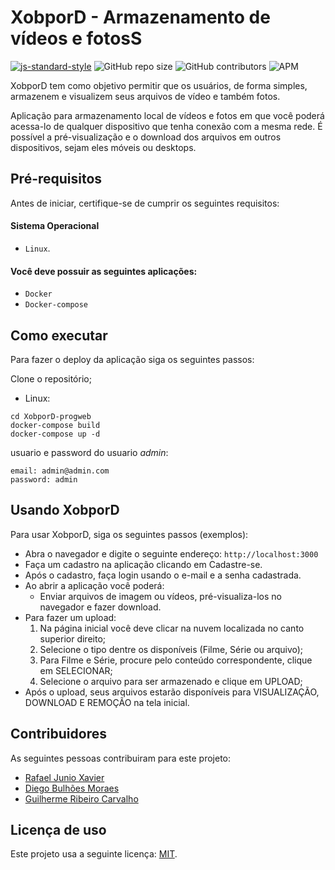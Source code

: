 # XobporD - Armazenamento de vídeos e fotosS

<!--- Exemplos de badges. Acesse https://shields.io para outras opções. Você pode querer incluir informações de dependencias, build, testes, licença, etc. --->

[![js-standard-style](https://img.shields.io/badge/code%20style-standard-brightgreen.svg)](http://standardjs.com)
![GitHub repo size](https://img.shields.io/github/repo-size/rafael-junio/progweb-template)
![GitHub contributors](https://img.shields.io/github/contributors/rafael-junio/progweb-template)
![APM](https://img.shields.io/apm/l/vim-mode)

XobporD tem como objetivo permitir que os usuários, de forma simples, armazenem e visualizem seus arquivos de vídeo e também fotos.

Aplicação para armazenamento local de vídeos e fotos em que você poderá acessa-lo de qualquer dispositivo que tenha conexão com a mesma rede.
É possível a pré-visualização e o download dos arquivos em outros dispositivos, sejam eles móveis ou desktops.

## Pré-requisitos

Antes de iniciar, certifique-se de cumprir os seguintes requisitos:

#### Sistema Operacional

- `Linux`.

#### Você deve possuir as seguintes aplicações:

- `Docker`
- `Docker-compose`

## Como executar

Para fazer o deploy da aplicação siga os seguintes passos:

Clone o repositório;

- Linux:

```shell
cd XobporD-progweb
docker-compose build
docker-compose up -d
```

usuario e password do usuario _admin_:

```shell
email: admin@admin.com
password: admin
```

## Usando XobporD

Para usar XobporD, siga os seguintes passos (exemplos):

- Abra o navegador e digite o seguinte endereço: `http://localhost:3000`
- Faça um cadastro na aplicação clicando em Cadastre-se.
- Após o cadastro, faça login usando o e-mail e a senha cadastrada.
- Ao abrir a aplicação você poderá:
  - Enviar arquivos de imagem ou vídeos, pré-visualiza-los no navegador e fazer download.
- Para fazer um upload:
  1. Na página inicial você deve clicar na nuvem localizada no canto superior direito;
  2. Selecione o tipo dentre os disponíveis (Filme, Série ou arquivo);
  3. Para Filme e Série, procure pelo conteúdo correspondente, clique em SELECIONAR;
  4. Selecione o arquivo para ser armazenado e clique em UPLOAD;
- Após o upload, seus arquivos estarão disponíveis para VISUALIZAÇÃO, DOWNLOAD E REMOÇÃO na tela inicial.

## Contribuidores

As seguintes pessoas contribuiram para este projeto:

- [Rafael Junio Xavier](https://github.com/rafael-junio)
- [Diego Bulhões Moraes](https://github.com/DiegoBulhoes/)
- [Guilherme Ribeiro Carvalho](https://github.com/guilhermercarvalho)

## Licença de uso

Este projeto usa a seguinte licença: [MIT](https://choosealicense.com/licenses/mit/).
